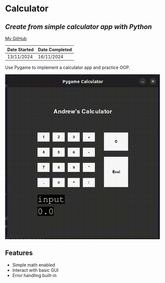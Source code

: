 # Calculator
## _Create from simple calculator app with Python_
[My GitHub](https://github.com/andrew-data-git)


| Date Started | Date Completed |
| ------ | ------ |
| 13/11/2024 | 16/11/2024 |

Use Pygame to implement a calculator app and practice OOP.

![](https://github.com/andrew-data-git/calculator/blob/main//demo.gif)

## Features

- Simple math enabled
- Interact with basic GUI 
- Error handling built-in
